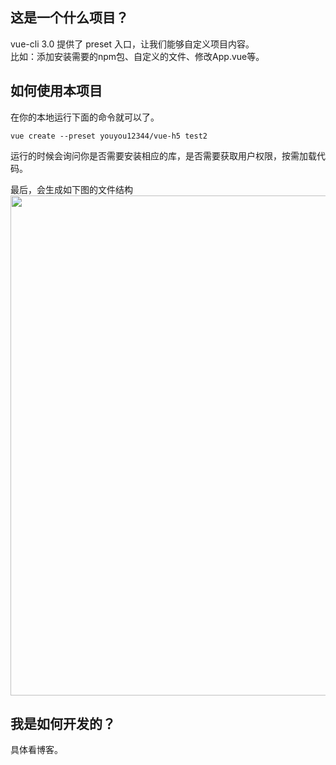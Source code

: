 <!-- TODO 还差一个public的index.html -->
## 这是一个什么项目？

vue-cli 3.0 提供了 preset 入口，让我们能够自定义项目内容。<br/>
比如：添加安装需要的npm包、自定义的文件、修改App.vue等。

## 如何使用本项目

在你的本地运行下面的命令就可以了。
``` shell
vue create --preset youyou12344/vue-h5 test2
```

运行的时候会询问你是否需要安装相应的库，是否需要获取用户权限，按需加载代码。

最后，会生成如下图的文件结构
<img src="https://user-gold-cdn.xitu.io/2020/5/19/1722ba94d66ed617?w=2784&h=1778&f=png&s=896944" style="display:block;width: 800px;" />


## 我是如何开发的？

具体看博客。
